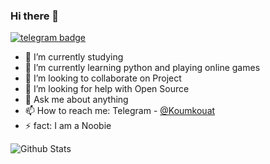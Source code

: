 ### Hi there 👋
[![telegram badge](https://img.shields.io/badge/koumkouat-30302f?style=flat&logo=telegram)](https://t.me/koumkouat)

- 🔭 I’m currently studying
- 🌱 I’m currently learning python and playing online games
- 👯 I’m looking to collaborate on Project
- 🤔 I’m looking for help with Open Source
- 💬 Ask me about anything
- 📫 How to reach me: Telegram - [@Koumkouat](https://t.me/koumkouat)
- ⚡ fact: I am a Noobie

![Github Stats](https://github-readme-stats.vercel.app/api?username=ravidkumar&show_icons=true&title_color=fff&icon_color=79ff97&text_color=9f9f9f&bg_color=151515)

